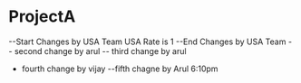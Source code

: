 # ProjectA
--Start Changes by USA Team
USA Rate is 1
--End Changes by USA Team
-- second change by arul
-- third change by arul
- fourth change by vijay
--fifth chagne by Arul 6:10pm
